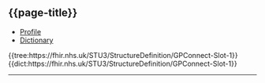## {{page-title}}

<!--// start of code snippet -->
<div>
    <ul class="nav nav-tabs" role="tablist">
      <li role="presentation" class="active">
        <a href="#profile-1" role="tab" data-toggle="tab">Profile</a>
      </li>
      <li role="presentation">
        <a href="#dictionary-1" role="tab" data-toggle="tab">Dictionary</a>
      </li>
  </ul>

  <!-- Tab panes -->
  <div class="tab-content snippet nhsd-!t-margin-bottom-6">
    <div role="tabpanel" class="tab-pane active" id="profile-1">
        {{tree:https://fhir.nhs.uk/STU3/StructureDefinition/GPConnect-Slot-1}}
    </div>
    <div role="tabpanel" class="tab-pane" id="dictionary-1">
        {{dict:https://fhir.nhs.uk/STU3/StructureDefinition/GPConnect-Slot-1}} 
    </div>
  </div>
</div>
<!--// end of code snippet -->

---